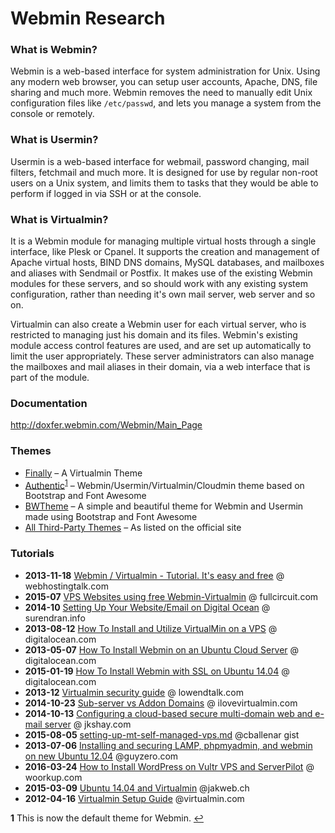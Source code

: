 # Webmin Research

### What is Webmin?
Webmin is a web-based interface for system administration for Unix. Using any modern web browser, you can setup user accounts, Apache, DNS, file sharing and much more. Webmin removes the need to manually edit Unix configuration files like `/etc/passwd`, and lets you manage a system from the console or remotely.

### What is Usermin?
Usermin is a web-based interface for webmail, password changing, mail filters, fetchmail and much more. It is designed for use by regular non-root users on a Unix system, and limits them to tasks that they would be able to perform if logged in via SSH or at the console.

### What is Virtualmin?
It is a Webmin module for managing multiple virtual hosts through a single interface, like Plesk or Cpanel. It supports the creation and management of Apache virtual hosts, BIND DNS domains, MySQL databases, and mailboxes and aliases with Sendmail or Postfix. It makes use of the existing Webmin modules for these servers, and so should work with any existing system configuration, rather than needing it's own mail server, web server and so on.

Virtualmin can also create a Webmin user for each virtual server, who is restricted to managing just his domain and its files. Webmin's existing module access control features are used, and are set up automatically to limit the user appropriately. These server administrators can also manage the mailboxes and mail aliases in their domain, via a web interface that is part of the module.

### Documentation
http://doxfer.webmin.com/Webmin/Main_Page

### Themes
* [Finally](http://luizlopes.com/virtualmin/) – A Virtualmin Theme
* [Authentic](https://github.com/qooob/authentic-theme)<sup>[1](#f1)</sup> – Webmin/Usermin/Virtualmin/Cloudmin theme based on Bootstrap and Font Awesome
* [BWTheme](https://github.com/riccardonobile/Bootstrap3-Webmin-Theme) – A simple and beautiful theme for Webmin and Usermin made using Bootstrap and Font Awesome
* [All Third-Party Themes](http://www.webmin.com/cgi-bin/search_third.cgi?themes=1) – As listed on the official site

### Tutorials
* __2013-11-18__ [Webmin / Virtualmin - Tutorial. It's easy and free](http://www.webhostingtalk.com/showthread.php?t=1323148) @ webhostingtalk.com
* __2015-07__ [VPS Websites using free Webmin-Virtualmin](https://www.fullcircuit.com/blog/vps-websites-using-free-webmin-virtualmin) @ fullcircuit.com
* __2014-10__ [Setting Up Your Website/Email on Digital Ocean](http://surendran.info/setting-your-websiteemail-digital-ocean) @ surendran.info
* __2013-08-12__ [How To Install and Utilize VirtualMin on a VPS](https://www.digitalocean.com/community/tutorials/how-to-install-and-utilize-virtualmin-on-a-vps) @ digitalocean.com
* __2013-05-07__ [How To Install Webmin on an Ubuntu Cloud Server](https://www.digitalocean.com/community/tutorials/how-to-install-webmin-on-an-ubuntu-cloud-server) @ digitalocean.com
* __2015-01-19__ [How To Install Webmin with SSL on Ubuntu 14.04](https://www.digitalocean.com/community/tutorials/how-to-install-webmin-with-ssl-on-ubuntu-14-04) @ digitalocean.com
* __2013-12__ [Virtualmin security guide](https://www.lowendtalk.com/discussion/18133/virtualmin-security-guide-part-one-22-images) @ lowendtalk.com
* __2014-10-23__ [Sub-server vs Addon Domains](http://ilovevirtualmin.com/sub-server-vs-addon-domains/) @ ilovevirtualmin.com
* __2014-10-13__ [Configuring a cloud-based secure multi-domain web and e-mail server](http://jkshay.com/configuring-cloud-based-secure-multi-domain-web-e-mail-server/3/) @ jkshay.com
* __2015-08-05__ [setting-up-mt-self-managed-vps.md](https://gist.github.com/cballenar/4c828fb0590e4e39052e) @cballenar gist
* __2013-07-06__ [Installing and securing LAMP, phpmyadmin, and webmin on new Ubuntu 12.04](http://www.guyzero.com/server-administration/installing-and-securing-lamp-phpmyadmin-and-webmin-on-new-ubuntu-12-04) @guyzero.com
* __2016-03-24__ [
How to Install WordPress on Vultr VPS and ServerPilot](https://woorkup.com/install-wordpress-vultr-vps-serverpilot/) @ woorkup.com
* __2015-03-09__ [Ubuntu 14.04 and Virtualmin](https://www.jakweb.ch/blog/a/9/ubuntu-1404-and-virtualmin-part-1) @jakweb.ch
* __2012-04-16__ [Virtualmin Setup Guide](https://www.virtualmin.com/node/21899) @virtualmin.com


<b id="f1">1</b> This is now the default theme for Webmin. [↩](#f1)